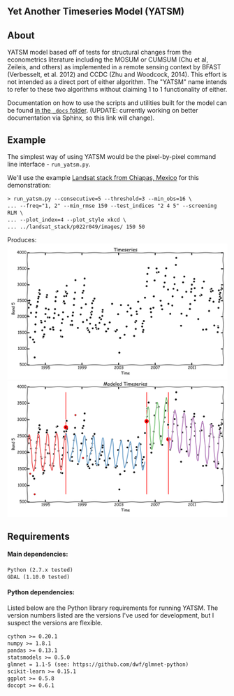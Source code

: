 Yet Another Timeseries Model (YATSM)
------------------------------------
## About
YATSM model based off of tests for structural changes from the econometrics literature including the MOSUM or CUMSUM (Chu et al, Zeileis, and others) as implemented in a remote sensing context by BFAST (Verbesselt, et al. 2012) and CCDC (Zhu and Woodcock, 2014). This effort is not intended as a direct port of either algorithm. The "YATSM" name intends to refer to these two algorithms without claiming 1 to 1 functionality of either.

Documentation on how to use the scripts and utilities built for the model can be found [in the `_docs` folder](_docs/README.md). (UPDATE: currently working on better documentation via Sphinx, so this link will change).

## Example
The simplest way of using YATSM would be the pixel-by-pixel command line interface - `run_yatsm.py`.

We'll use the example [Landsat stack from Chiapas, Mexico](https://github.com/ceholden/landsat_stack) for this demonstration:

    > run_yatsm.py --consecutive=5 --threshold=3 --min_obs=16 \
    ... --freq="1, 2" --min_rmse 150 --test_indices "2 4 5" --screening RLM \
    ... --plot_index=4 --plot_style xkcd \
    ... ../landsat_stack/p022r049/images/ 150 50

Produces:
    ![Timeseries](docs/media/example_ts_b5.png)
    ![Modeled Timeseries](docs/media/example_ts_fitted_b5.png)

## Requirements
#### Main dependencies:

    Python (2.7.x tested)
    GDAL (1.10.0 tested)

#### Python dependencies:
Listed below are the Python library requirements for running YATSM. The version numbers listed are the versions I've used for development, but I suspect the versions are flexible.

    cython >= 0.20.1
    numpy >= 1.8.1
    pandas >= 0.13.1
    statsmodels >= 0.5.0
    glmnet = 1.1-5 (see: https://github.com/dwf/glmnet-python)
    scikit-learn >= 0.15.1
    ggplot >= 0.5.8
    docopt >= 0.6.1
